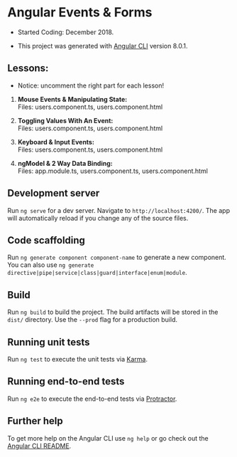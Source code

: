 # Angular Events & Forms

- Started Coding: December 2018.


- This project was generated with [Angular CLI](https://github.com/angular/angular-cli) version 8.0.1.

## Lessons:

- Notice: uncomment the right part for each lesson!

1. <b>Mouse Events & Manipulating State:</b> <br>
Files: users.component.ts, users.component.html

2. <b>Toggling Values With An Event:</b> <br>
Files: users.component.ts, users.component.html

3. <b>Keyboard & Input Events:</b> <br>
Files: users.component.ts, users.component.html

4. <b>ngModel & 2 Way Data Binding:</b> <br>
Files: app.module.ts, users.component.ts, users.component.html


## Development server

Run `ng serve` for a dev server. Navigate to `http://localhost:4200/`. The app will automatically reload if you change any of the source files.

## Code scaffolding

Run `ng generate component component-name` to generate a new component. You can also use `ng generate directive|pipe|service|class|guard|interface|enum|module`.

## Build

Run `ng build` to build the project. The build artifacts will be stored in the `dist/` directory. Use the `--prod` flag for a production build.

## Running unit tests

Run `ng test` to execute the unit tests via [Karma](https://karma-runner.github.io).

## Running end-to-end tests

Run `ng e2e` to execute the end-to-end tests via [Protractor](http://www.protractortest.org/).

## Further help

To get more help on the Angular CLI use `ng help` or go check out the [Angular CLI README](https://github.com/angular/angular-cli/blob/master/README.md).
